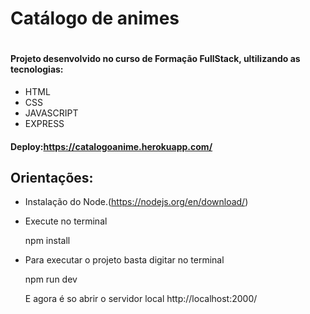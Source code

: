<h1>Catálogo de animes<h1>
 
#### Projeto desenvolvido no curso de Formação FullStack, ultilizando as tecnologias:
+ HTML
+ CSS
+ JAVASCRIPT
+ EXPRESS

#### Deploy:https://catalogoanime.herokuapp.com/

## Orientações:

+ Instalação do Node.(https://nodejs.org/en/download/)
+ Execute no terminal

  npm install

+ Para executar o projeto basta digitar no terminal

  npm run dev

  E agora é so abrir o servidor local http://localhost:2000/



 


